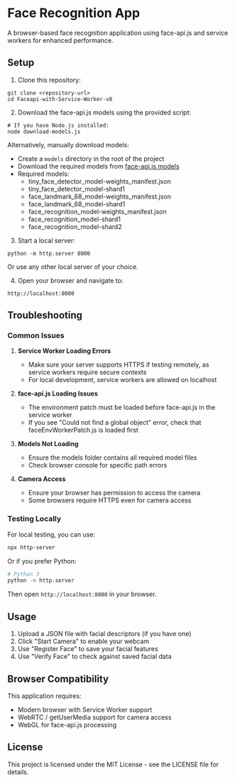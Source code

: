 # Face Recognition App

A browser-based face recognition application using face-api.js and service workers for enhanced performance.

## Setup

1. Clone this repository:
```
git clone <repository-url>
cd Faceapi-with-Service-Worker-v8
```

2. Download the face-api.js models using the provided script:
```
# If you have Node.js installed:
node download-models.js
```

Alternatively, manually download models:
   - Create a `models` directory in the root of the project
   - Download the required models from [face-api.js models](https://github.com/justadudewhohacks/face-api.js/tree/master/weights)
   - Required models:
     - tiny_face_detector_model-weights_manifest.json
     - tiny_face_detector_model-shard1
     - face_landmark_68_model-weights_manifest.json
     - face_landmark_68_model-shard1
     - face_recognition_model-weights_manifest.json
     - face_recognition_model-shard1
     - face_recognition_model-shard2

3. Start a local server:
```
python -m http.server 8000
```
Or use any other local server of your choice.

4. Open your browser and navigate to:
```
http://localhost:8000
```

## Troubleshooting

### Common Issues

1. **Service Worker Loading Errors**
   - Make sure your server supports HTTPS if testing remotely, as service workers require secure contexts
   - For local development, service workers are allowed on localhost

2. **face-api.js Loading Issues**
   - The environment patch must be loaded before face-api.js in the service worker
   - If you see "Could not find a global object" error, check that faceEnvWorkerPatch.js is loaded first

3. **Models Not Loading**
   - Ensure the models folder contains all required model files
   - Check browser console for specific path errors

4. **Camera Access**
   - Ensure your browser has permission to access the camera
   - Some browsers require HTTPS even for camera access

### Testing Locally

For local testing, you can use:
```bash
npx http-server
```

Or if you prefer Python:
```bash
# Python 3
python -m http.server
```

Then open `http://localhost:8080` in your browser.

## Usage

1. Upload a JSON file with facial descriptors (if you have one)
2. Click "Start Camera" to enable your webcam
3. Use "Register Face" to save your facial features 
4. Use "Verify Face" to check against saved facial data

## Browser Compatibility

This application requires:
- Modern browser with Service Worker support
- WebRTC / getUserMedia support for camera access
- WebGL for face-api.js processing

## License

This project is licensed under the MIT License - see the LICENSE file for details. 